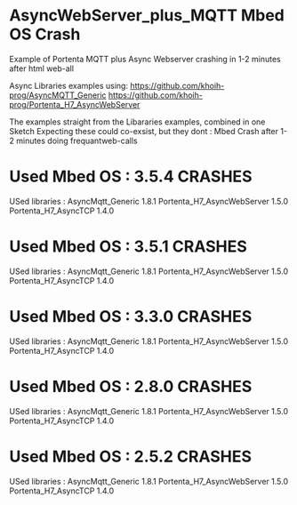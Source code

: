 # AsyncWebServer_plus_MQTT Mbed OS Crash
Example of Portenta MQTT plus Async Webserver crashing in 1-2 minutes after html web-all

Async Libraries examples using:
https://github.com/khoih-prog/AsyncMQTT_Generic
https://github.com/khoih-prog/Portenta_H7_AsyncWebServer

The examples straight from the Libararies examples, combined in one Sketch
Expecting these could co-exsist, but they dont : Mbed Crash after 1-2 minutes doing frequantweb-calls


# Used Mbed OS : 3.5.4 CRASHES
USed libraries :
AsyncMqtt_Generic 1.8.1
Portenta_H7_AsyncWebServer 1.5.0
Portenta_H7_AsyncTCP 1.4.0


# Used Mbed OS : 3.5.1 CRASHES
USed libraries :
AsyncMqtt_Generic 1.8.1
Portenta_H7_AsyncWebServer 1.5.0
Portenta_H7_AsyncTCP 1.4.0

# Used Mbed OS : 3.3.0 CRASHES
USed libraries :
AsyncMqtt_Generic 1.8.1
Portenta_H7_AsyncWebServer 1.5.0
Portenta_H7_AsyncTCP 1.4.0

# Used Mbed OS : 2.8.0  CRASHES
USed libraries :
AsyncMqtt_Generic 1.8.1
Portenta_H7_AsyncWebServer 1.5.0
Portenta_H7_AsyncTCP 1.4.0

# Used Mbed OS : 2.5.2 CRASHES
USed libraries :
AsyncMqtt_Generic 1.8.1
Portenta_H7_AsyncWebServer 1.5.0
Portenta_H7_AsyncTCP 1.4.0



